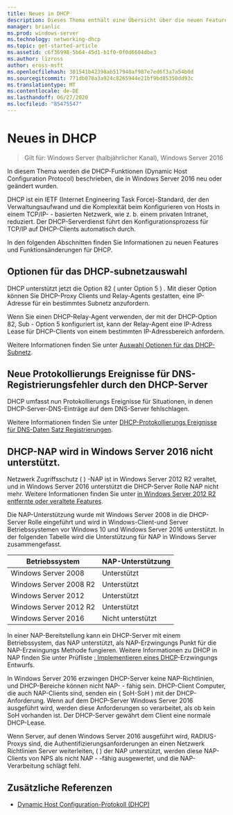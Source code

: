 ```yaml
---
title: Neues in DHCP
description: Dieses Thema enthält eine Übersicht über die neuen Features für DHCP (Dynamic Host Configuration Protocol) in Windows Server 2016.
manager: brianlic
ms.prod: windows-server
ms.technology: networking-dhcp
ms.topic: get-started-article
ms.assetid: c6f36998-5b64-45d1-b1f0-0f0d6604dbe3
ms.author: lizross
author: eross-msft
ms.openlocfilehash: 301541b42398ab517940af987e7ed6f3a7a54b0d
ms.sourcegitcommit: 771db070a3a924c8265944e21bf9bd85350dd93c
ms.translationtype: MT
ms.contentlocale: de-DE
ms.lasthandoff: 06/27/2020
ms.locfileid: "85475547"
---
```

# <a name="whats-new-in-dhcp"></a>Neues in DHCP

>Gilt für: Windows Server (halbjährlicher Kanal), Windows Server 2016

In diesem Thema werden die DHCP-Funktionen (Dynamic Host Configuration Protocol) beschrieben, die in Windows Server 2016 neu oder geändert wurden.

DHCP ist ein IETF (Internet Engineering Task Force)-Standard, der den Verwaltungsaufwand und die Komplexität beim Konfigurieren von Hosts in einem TCP/IP- \- basierten Netzwerk, wie z. b. einem privaten Intranet, reduziert. Der DHCP-Serverdienst führt den Konfigurationsprozess für TCP/IP auf DHCP-Clients automatisch durch.

In den folgenden Abschnitten finden Sie Informationen zu neuen Features und Funktionsänderungen für DHCP.

## <a name="dhcp-subnet-selection-options"></a>Optionen für das DHCP-subnetzauswahl

DHCP unterstützt jetzt die Option 82 \( unter Option 5 \) . Mit dieser Option können Sie DHCP-Proxy Clients und Relay-Agents gestatten, eine IP-Adresse für ein bestimmtes Subnetz anzufordern.


Wenn Sie einen DHCP-Relay-Agent verwenden, der mit der DHCP-Option 82, Sub \- Option 5 konfiguriert ist, kann der Relay-Agent eine IP-Adress Lease für DHCP-Clients von einem bestimmten IP-Adressbereich anfordern.

Weitere Informationen finden Sie unter [Auswahl Optionen für das DHCP-Subnetz](dhcp-subnet-options.md).

## <a name="new-logging-events-for-dns-registration-failures-by-the-dhcp-server"></a>Neue Protokollierungs Ereignisse für DNS-Registrierungsfehler durch den DHCP-Server

DHCP umfasst nun Protokollierungs Ereignisse für Situationen, in denen DHCP-Server-DNS-Einträge auf dem DNS-Server fehlschlagen.

Weitere Informationen finden Sie unter [DHCP-Protokollierungs Ereignisse für DNS-Daten Satz Registrierungen](dhcp-dns-events.md).

## <a name="dhcp-nap-is-not-supported-in-windows-server-2016"></a>DHCP-NAP wird in Windows Server 2016 nicht unterstützt.

Netzwerk Zugriffsschutz \( \) -NAP ist in Windows Server 2012 R2 veraltet, und in Windows Server 2016 unterstützt die DHCP-Server Rolle NAP nicht mehr. Weitere Informationen finden Sie unter [in Windows Server 2012 R2 entfernte oder veraltete Features](https://technet.microsoft.com/library/dn303411.aspx).

Die NAP-Unterstützung wurde mit Windows Server 2008 in die DHCP-Server Rolle eingeführt und wird in Windows-Client-und Server Betriebssystemen vor Windows 10 und Windows Server 2016 unterstützt. In der folgenden Tabelle wird die Unterstützung für NAP in Windows Server zusammengefasst.

|Betriebssystem|NAP-Unterstützung|
|--------------------|---------------|
| Windows Server 2008 |Unterstützt|
| Windows Server 2008 R2 |Unterstützt|
| Windows Server 2012 |Unterstützt|
| Windows Server 2012 R2 |Unterstützt|
| Windows Server 2016|Nicht unterstützt|

In einer NAP-Bereitstellung kann ein DHCP-Server mit einem Betriebssystem, das NAP unterstützt, als NAP-Erzwingungs Punkt für die NAP-Erzwingungs Methode fungieren. Weitere Informationen zu DHCP in NAP finden Sie unter Prüfliste [: Implementieren eines DHCP](https://technet.microsoft.com/library/dd314186.aspx)-Erzwingungs Entwurfs.

In Windows Server 2016 erzwingen DHCP-Server keine NAP-Richtlinien, und DHCP-Bereiche können nicht NAP- \- fähig sein. DHCP-Client Computer, die auch NAP-Clients sind, senden ein \( SoH-SoH \) mit der DHCP-Anforderung. Wenn auf dem DHCP-Server Windows Server 2016 ausgeführt wird, werden diese Anforderungen so verarbeitet, als ob kein SoH vorhanden ist. Der DHCP-Server gewährt dem Client eine normale DHCP-Lease.

Wenn Server, auf denen Windows Server 2016 ausgeführt wird, RADIUS-Proxys sind, die Authentifizierungsanforderungen an einen Netzwerk Richtlinien Server weiterleiten, \( \) der NAP unterstützt, werden diese NAP-Clients von NPS als nicht NAP \- -fähig ausgewertet, und die NAP-Verarbeitung schlägt fehl.

## <a name="additional-references"></a>Zusätzliche Referenzen

-   [Dynamic Host Configuration-Protokoll (DHCP)](Dynamic-Host-Configuration-Protocol--DHCP-.md)


